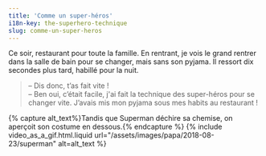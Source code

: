 ```yaml
---
title: 'Comme un super-héros'
i18n-key: the-superhero-technique
slug: comme-un-super-heros
---
```


Ce soir, restaurant pour toute la famille. En rentrant, je vois le grand rentrer dans la salle de bain pour se changer, mais sans son pyjama. Il ressort dix secondes plus tard, habillé pour la nuit.

<!-- more -->

> – Dis donc, t’as fait vite !  
> – Ben oui, c’était facile, j'ai fait la technique des super-héros pour se changer vite. J’avais mis mon pyjama sous mes habits au restaurant !

{% capture alt_text%}Tandis que Superman déchire sa chemise, on aperçoit son costume en dessous.{% endcapture %}
{% include video_as_a_gif.html.liquid
url="/assets/images/papa/2018-08-23/superman"
alt=alt_text
%}